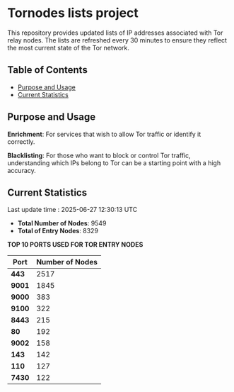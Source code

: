 # Tornodes lists project

This repository provides updated lists of IP addresses associated with Tor relay nodes. The lists are refreshed every 30 minutes to ensure they reflect the most current state of the Tor network.

## Table of Contents

- [Purpose and Usage](#purpose-and-usage)
- [Current Statistics](#current-statistics)


## Purpose and Usage

**Enrichment**: For services that wish to allow Tor traffic or identify it correctly.

**Blacklisting**: For those who want to block or control Tor traffic, understanding which IPs belong to Tor can be a starting point with a high accuracy.

## Current Statistics

Last update time : 2025-06-27 12:30:13 UTC

- **Total Number of Nodes**: 9549
- **Total of Entry Nodes**: 8329

**TOP 10 PORTS USED FOR TOR ENTRY NODES**

| **Port** | **Number of Nodes** |
|------|-----------------|
| **443**   | 2517  |
| **9001**   | 1845  |
| **9000**   | 383  |
| **9100**   | 322  |
| **8443**   | 215  |
| **80**   | 192  |
| **9002**   | 158  |
| **143**   | 142  |
| **110**   | 127  |
| **7430**   | 122  |

